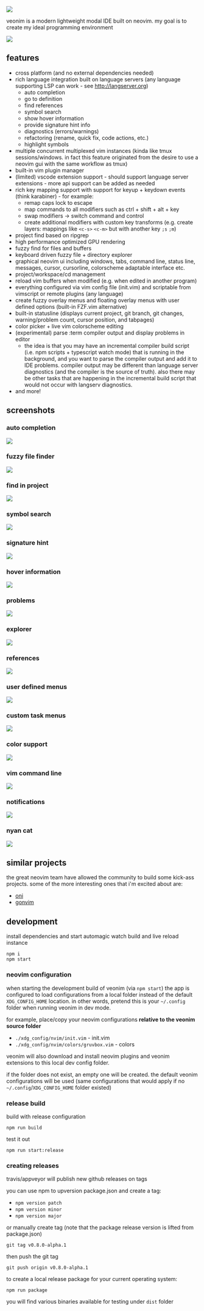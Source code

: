 ![](https://veonim.github.io/veonim/header.png)

veonim is a modern lightweight modal IDE built on neovim. my goal is to create my ideal programming environment

![](https://veonim.github.io/veonim/smart.png)

## features

- cross platform (and no external dependencies needed)
- rich language integration built on language servers (any language supporting LSP can work - see http://langserver.org)
    - auto completion
    - go to definition
    - find references
    - symbol search
    - show hover information
    - provide signature hint info
    - diagnostics (errors/warnings)
    - refactoring (rename, quick fix, code actions, etc.)
    - highlight symbols
- multiple concurrent multiplexed vim instances (kinda like tmux sessions/windows. in fact this feature originated from the desire to use a neovim gui with the same workflow as tmux)
- built-in vim plugin manager
- (limited) vscode extension support - should support language server extensions - more api support can be added as needed
- rich key mapping support with support for keyup + keydown events (think karabiner) - for example:
  - remap caps lock to escape
  - map commands to all modifiers such as ctrl + shift + alt + key
  - swap modifiers -> switch command and control
  - create additional modifiers with custom key transforms (e.g. create layers: mappings like `<c-s>` `<c-m>` but with another key `;s` `;m`)
- project find based on ripgrep
- high performance optimized GPU rendering
- fuzzy find for files and buffers
- keyboard driven fuzzy file + directory explorer
- graphical neovim ui including windows, tabs, command line, status line, messages, cursor, cursorline, colorscheme adaptable interface etc.
- project/workspace/cd management
- reload vim buffers when modified (e.g. when edited in another program)
- everything configured via vim config file (init.vim) and scriptable from vimscript or remote plugins (any language)
- create fuzzy overlay menus and floating overlay menus with user defined options (built-in FZF.vim alternative)
- built-in statusline (displays current project, git branch, git changes, warning/problem count, cursor position, and tabpages)
- color picker + live vim colorscheme editing
- (experimental) parse :term compiler output and display problems in editor
    - the idea is that you may have an incremental compiler build script (i.e. npm scripts + typescript watch mode) that is running in the background, and you want to parse the compiler output and add it to IDE problems. compiler output may be different than language server diagnostics (and the compiler is the source of truth). also there may be other tasks that are happening in the incremental build script that would not occur with langserv diagnostics.
- and more!

## screenshots

### auto completion
![](https://veonim.github.io/veonim/completion.png)

### fuzzy file finder
![](https://veonim.github.io/veonim/files.png)

### find in project
![](https://veonim.github.io/veonim/grep.png)

### symbol search
![](https://veonim.github.io/veonim/symbols.png)

### signature hint
![](https://veonim.github.io/veonim/hint.png)

### hover information
![](https://veonim.github.io/veonim/hover.png)

### problems
![](https://veonim.github.io/veonim/problems.png)

### explorer
![](https://veonim.github.io/veonim/explorer.png)

### references
![](https://veonim.github.io/veonim/references.png)

### user defined menus
![](https://veonim.github.io/veonim/user-menu.png)

### custom task menus
![](https://veonim.github.io/veonim/tasks.png)

### color support
![](https://veonim.github.io/veonim/colors.png)

### vim command line
![](https://veonim.github.io/veonim/cmdline.png)

### notifications
![](https://veonim.github.io/veonim/echo.png)

### nyan cat
![](https://veonim.github.io/veonim/nyan.png)

## similar projects

the great neovim team have allowed the community to build some kick-ass projects. some of the more interesting ones that i'm excited about are:

- [oni](https://github.com/onivim/oni)
- [gonvim](https://github.com/dzhou121/gonvim)

## development

install dependencies and start automagic watch build and live reload instance

```
npm i
npm start
```

### neovim configuration

when starting the development build of veonim (via `npm start`) the app is configured to load configurations from a local folder instead of the default `XDG_CONFIG_HOME` location. in other words, pretend this is your `~/.config` folder when running veonim in dev mode.

for example, place/copy your neovim configurations **relative to the veonim source folder**
- `./xdg_config/nvim/init.vim` - init.vim
- `./xdg_config/nvim/colors/gruvbox.vim` - colors

veonim will also download and install neovim plugins and veonim extensions to this local dev config folder.

if the folder does not exist, an empty one will be created. the default veonim configurations will be used (same configurations that would apply if no `~/.config`/`XDG_CONFIG_HOME` folder existed)

### release build

build with release configuration

```
npm run build
```

test it out
```
npm run start:release
```

### creating releases

travis/appveyor will publish new github releases on tags

you can use npm to upversion package.json and create a tag:
- `npm version patch`
- `npm version minor`
- `npm version major`

or manually create tag (note that the package release version is lifted from package.json)

`git tag v0.8.0-alpha.1`

then push the git tag

`git push origin v0.8.0-alpha.1`

to create a local release package for your current operating system:

`npm run package`

you will find various binaries available for testing under `dist` folder
